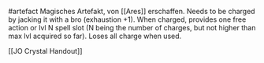 #artefact 
Magisches Artefakt, von [[Ares]] erschaffen.
Needs to be charged by jacking it with a bro (exhaustion +1). When charged, provides one free action or lvl N spell slot (N being the number of charges, but not higher than max lvl acquired so far). Loses all charge when used.

[[JO Crystal Handout]]